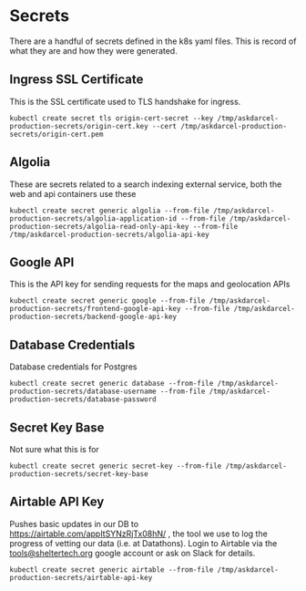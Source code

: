 # Secrets
There are a handful of secrets defined in the k8s yaml files. This is record of what they are and how they were generated.

## Ingress SSL Certificate
This is the SSL certificate used to TLS handshake for ingress.
```
kubectl create secret tls origin-cert-secret --key /tmp/askdarcel-production-secrets/origin-cert.key --cert /tmp/askdarcel-production-secrets/origin-cert.pem
```
## Algolia
These are secrets related to a search indexing external service, both the web and api containers use these
```
kubectl create secret generic algolia --from-file /tmp/askdarcel-production-secrets/algolia-application-id --from-file /tmp/askdarcel-production-secrets/algolia-read-only-api-key --from-file /tmp/askdarcel-production-secrets/algolia-api-key
```
## Google API
This is the API key for sending requests for the maps and geolocation APIs
```
kubectl create secret generic google --from-file /tmp/askdarcel-production-secrets/frontend-google-api-key --from-file /tmp/askdarcel-production-secrets/backend-google-api-key
```
## Database Credentials
Database credentials for Postgres
```
kubectl create secret generic database --from-file /tmp/askdarcel-production-secrets/database-username --from-file /tmp/askdarcel-production-secrets/database-password 
```
## Secret Key Base
Not sure what this is for
```
kubectl create secret generic secret-key --from-file /tmp/askdarcel-production-secrets/secret-key-base
```
## Airtable API Key
Pushes basic updates in our DB to https://airtable.com/appItSYNzRjTx08hN/ , the tool we use to log the progress of vetting our data (i.e. at Datathons). Login to Airtable via the tools@sheltertech.org google account or ask on Slack for details.
```
kubectl create secret generic airtable --from-file /tmp/askdarcel-production-secrets/airtable-api-key
```
